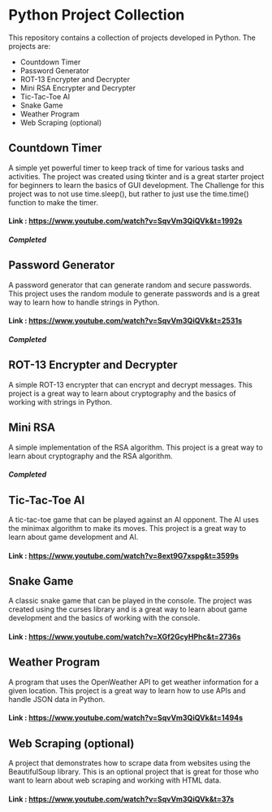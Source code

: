 # Python Project Collection

This repository contains a collection of projects developed in Python. The projects are:

-    Countdown Timer
-    Password Generator
-    ROT-13 Encrypter and Decrypter
-    Mini RSA Encrypter and Decrypter
-    Tic-Tac-Toe AI
-    Snake Game
-    Weather Program
-    Web Scraping (optional)

## Countdown Timer

A simple yet powerful timer to keep track of time for various tasks and activities. The project was created using tkinter and is a great starter project for beginners to learn the basics of GUI development. The Challenge for this project was to not use time.sleep(), but rather to just use the time.time() function to make the timer.

#### Link : https://www.youtube.com/watch?v=SqvVm3QiQVk&t=1992s

##### Completed

## Password Generator

A password generator that can generate random and secure passwords. This project uses the random module to generate passwords and is a great way to learn how to handle strings in Python.

#### Link : https://www.youtube.com/watch?v=SqvVm3QiQVk&t=2531s

##### Completed

## ROT-13 Encrypter and Decrypter

A simple ROT-13 encrypter that can encrypt and decrypt messages. This project is a great way to learn about cryptography and the basics of working with strings in Python.

## Mini RSA

A simple implementation of the RSA algorithm. This project is a great way to learn about cryptography and the RSA algorithm.

##### Completed

## Tic-Tac-Toe AI

A tic-tac-toe game that can be played against an AI opponent. The AI uses the minimax algorithm to make its moves. This project is a great way to learn about game development and AI.

#### Link : https://www.youtube.com/watch?v=8ext9G7xspg&t=3599s

## Snake Game

A classic snake game that can be played in the console. The project was created using the curses library and is a great way to learn about game development and the basics of working with the console.

#### Link : https://www.youtube.com/watch?v=XGf2GcyHPhc&t=2736s

## Weather Program

A program that uses the OpenWeather API to get weather information for a given location. This project is a great way to learn how to use APIs and handle JSON data in Python.

#### Link : https://www.youtube.com/watch?v=SqvVm3QiQVk&t=1494s

## Web Scraping (optional)

A project that demonstrates how to scrape data from websites using the BeautifulSoup library. This is an optional project that is great for those who want to learn about web scraping and working with HTML data.

#### Link : https://www.youtube.com/watch?v=SqvVm3QiQVk&t=37s
